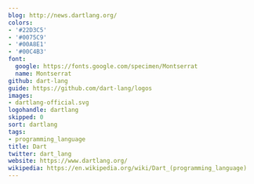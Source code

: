 ```yaml
---
blog: http://news.dartlang.org/
colors:
- '#22D3C5'
- '#0075C9'
- '#00A8E1'
- '#00C4B3'
font:
  google: https://fonts.google.com/specimen/Montserrat
  name: Montserrat
github: dart-lang
guide: https://github.com/dart-lang/logos
images:
- dartlang-official.svg
logohandle: dartlang
skipped: 0
sort: dartlang
tags:
- programming_language
title: Dart
twitter: dart_lang
website: https://www.dartlang.org/
wikipedia: https://en.wikipedia.org/wiki/Dart_(programming_language)
---
```

